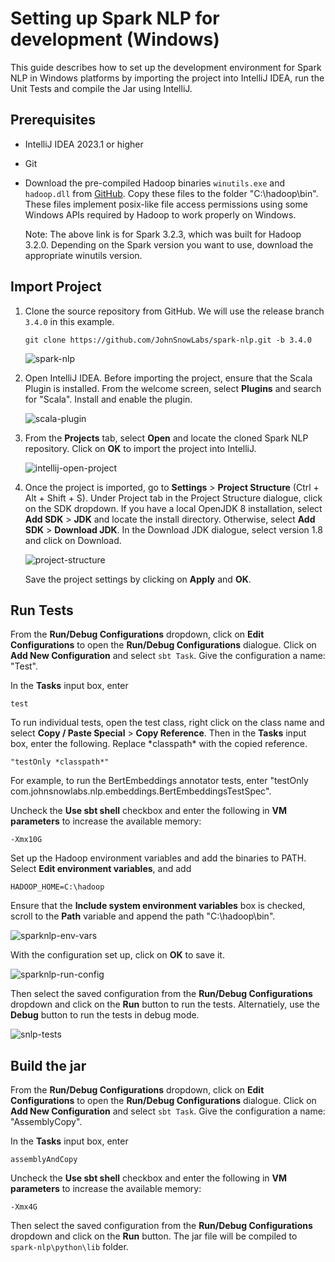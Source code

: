 # Setting up Spark NLP for development (Windows)

This guide describes how to set up the development environment for Spark NLP in Windows platforms by importing the project into IntelliJ IDEA, run the Unit Tests and compile the Jar using IntelliJ.

## Prerequisites

- IntelliJ IDEA 2023.1 or higher
- Git
- Download the pre-compiled Hadoop binaries `winutils.exe` and `hadoop.dll` from [GitHub](https://github.com/cdarlint/winutils/tree/master/hadoop-3.2.0/bin). Copy these files to the folder "C:\hadoop\bin". These files implement posix-like file access permissions using some Windows APIs required by Hadoop to work properly on Windows.
    
    Note: The above link is for Spark 3.2.3, which was built for Hadoop 3.2.0. Depending on the Spark version you want to use, download the appropriate winutils version.

## Import Project

1. Clone the source repository from GitHub. We will use the release branch `3.4.0` in this example.

    ```
    git clone https://github.com/JohnSnowLabs/spark-nlp.git -b 3.4.0
    ```

    ![spark-nlp](./img/snlp-dir.jpeg)

2. Open IntelliJ IDEA. Before importing the project, ensure that the Scala Plugin is installed. From the welcome screen, select **Plugins** and search for "Scala". Install and enable the plugin.

    ![scala-plugin](./img/scala-plugin.jpeg)

3. From the **Projects** tab, select **Open** and locate the cloned Spark NLP repository. Click on **OK** to import the project into IntelliJ.

    ![intellij-open-project](./img/intellij-open-project.jpeg)

4. Once the project is imported, go to **Settings** > **Project Structure** (Ctrl + Alt + Shift + S). Under Project tab in the Project Structure dialogue, click on the SDK dropdown. If you have a local OpenJDK 8 installation, select **Add SDK** > **JDK** and locate the install directory. Otherwise, select **Add SDK** > **Download JDK**. In the Download JDK dialogue, select version 1.8 and click on Download. 

    ![project-structure](./img/project-structure.jpeg)

    Save the project settings by clicking on **Apply** and **OK**.


## Run Tests

From the **Run/Debug Configurations** dropdown, click on **Edit Configurations** to open the **Run/Debug Configurations** dialogue. Click on **Add New Configuration** and select `sbt Task`. Give the configuration a name: "Test".

In the **Tasks** input box, enter

```
test
```

To run individual tests, open the test class, right click on the class name and select **Copy / Paste Special** > **Copy Reference**. Then in the **Tasks** input box, enter the following. Replace \*classpath\* with the copied reference. 

```
"testOnly *classpath*"
```

For example, to run the BertEmbeddings annotator tests, enter "testOnly com.johnsnowlabs.nlp.embeddings.BertEmbeddingsTestSpec".

Uncheck the **Use sbt shell** checkbox and enter the following in **VM parameters** to increase the available memory:

```
-Xmx10G
``` 

Set up the Hadoop environment variables and add the binaries to PATH. Select **Edit environment variables**, and add 

```
HADOOP_HOME=C:\hadoop
```

Ensure that the **Include system environment variables** box is checked, scroll to the **Path** variable and append the path "C:\hadoop\bin".

![sparknlp-env-vars](./img/sparknlp-env-vars.jpeg)

With the configuration set up, click on **OK** to save it.

![sparknlp-run-config](./img/sparknlp-run-config.jpeg)

Then select the saved configuration from the **Run/Debug Configurations** dropdown and click on the **Run** button to run the tests. Alternatiely, use the **Debug** button to run the tests in debug mode.

![snlp-tests](./img/snlp-tests.jpeg)

## Build the jar

From the **Run/Debug Configurations** dropdown, click on **Edit Configurations** to open the **Run/Debug Configurations** dialogue. Click on **Add New Configuration** and select `sbt Task`. Give the configuration a name: "AssemblyCopy".

In the **Tasks** input box, enter

```
assemblyAndCopy
```

Uncheck the **Use sbt shell** checkbox and enter the following in **VM parameters** to increase the available memory:

```
-Xmx4G
``` 

Then select the saved configuration from the **Run/Debug Configurations** dropdown and click on the **Run** button. The jar file will be compiled to `spark-nlp\python\lib` folder.
